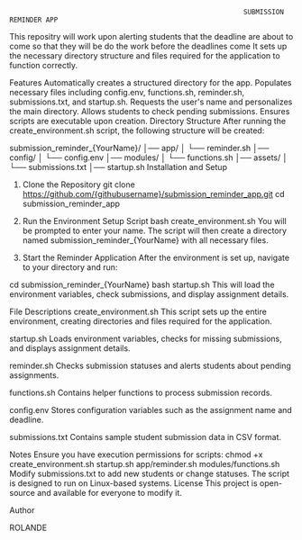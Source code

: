                                                               SUBMISSION REMINDER APP


This repositry will work upon alerting students that the deadline are about to come so that they will be do the work before the deadlines come It sets up the necessary directory structure and files required for the application to function correctly.

Features
Automatically creates a structured directory for the app.
Populates necessary files including config.env, functions.sh, reminder.sh, submissions.txt, and startup.sh.
Requests the user's name and personalizes the main directory.
Allows students to check pending submissions.
Ensures scripts are executable upon creation.
Directory Structure
After running the create_environment.sh script, the following structure will be created:

submission_reminder_{YourName}/
│── app/
│   └── reminder.sh
│── config/
│   └── config.env
│── modules/
│   └── functions.sh
│── assets/
│   └── submissions.txt
│── startup.sh
Installation and Setup
1. Clone the Repository
git clone https://github.com/{githubusername}/submission_reminder_app.git
cd submission_reminder_app
2. Run the Environment Setup Script
bash create_environment.sh
You will be prompted to enter your name. The script will then create a directory named submission_reminder_{YourName} with all necessary files.

3. Start the Reminder Application
After the environment is set up, navigate to your directory and run:

cd submission_reminder_{YourName}
bash startup.sh
This will load the environment variables, check submissions, and display assignment details.

File Descriptions
create_environment.sh
This script sets up the entire environment, creating directories and files required for the application.

startup.sh
Loads environment variables, checks for missing submissions, and displays assignment details.

reminder.sh
Checks submission statuses and alerts students about pending assignments.

functions.sh
Contains helper functions to process submission records.

config.env
Stores configuration variables such as the assignment name and deadline.

submissions.txt
Contains sample student submission data in CSV format.

Notes
Ensure you have execution permissions for scripts:
chmod +x create_environment.sh startup.sh app/reminder.sh modules/functions.sh
Modify submissions.txt to add new students or change statuses.
The script is designed to run on Linux-based systems.
License
This project is open-source and available for everyone to modify it.

Author

ROLANDE

